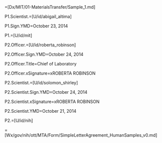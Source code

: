 =[Dx/MIT/01-MaterialsTransfer/Sample_1.md]


P1.Scientist.=[U/id/abigail_altima]

P1.Sign.YMD=October 23, 2014

P1.=[U/id/mit]

P2.Officer.=[U/id/roberta_robinson]

P2.Officer.Sign.YMD=October 24, 2014

P2.Officer.Title=Chief of Laboratory

P2.Officer.xSignature=xROBERTA ROBINSON

P2.Scientist.=[U/id/solomon_shirley]

P2.Scientist.Sign.YMD=October 24, 2014  

P2.Scientist.xSignature=xROBERTA ROBINSON

P2.Scientist.YMD=October 21, 2014

P2.=[U/id/nih]

=[Wx/gov/nih/ott/MTA/Form/SimpleLetterAgreement_HumanSamples_v0.md]